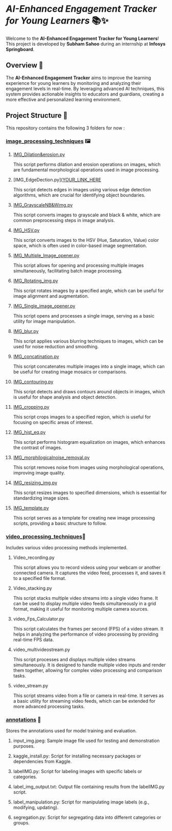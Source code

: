 # _**AI-Enhanced Engagement Tracker for Young Learners**_ 📚✨

Welcome to the **AI-Enhanced Engagement Tracker for Young Learners**! This project is developed by **Subham Sahoo** during an internship at **Infosys Springboard**.

## **Overview** 🌟

The **AI-Enhanced Engagement Tracker** aims to improve the learning experience for young learners
by monitoring and analyzing their engagement levels in real-time. By leveraging advanced AI techniques, 
this system provides actionable insights to educators and guardians, creating a more effective and personalized learning environment.

## **Project Structure** 📁

This repository contains the following 3 folders for now :

### [image_processing_techniques](https://github.com/SubhamSahooAIML/SubhamSahoo_AI-Enhanced-Engagement-Tracker-for-Young-Learners_Infosys_Internship_Oct2024/tree/main/image_processing%20techniques) 🖼️
1. [IMG_Dilation&erosion.py](https://github.com/SubhamSahooAIML/SubhamSahoo_AI-Enhanced-Engagement-Tracker-for-Young-Learners_Infosys_Internship_Oct2024/blob/main/image_processing%20techniques/IMG_Dilation%26erosion.py)

   This script performs dilation and erosion operations on images, which are fundamental morphological operations used in image processing.

2. [IMG_EdgeDection.py]([YOUR_LINK_HERE](https://github.com/SubhamSahooAIML/SubhamSahoo_AI-Enhanced-Engagement-Tracker-for-Young-Learners_Infosys_Internship_Oct2024/blob/main/image_processing%20techniques/IMG_EdgeDection.py)

   This script detects edges in images using various edge detection algorithms, which are crucial for identifying object boundaries.

3. [IMG_GrayscaleNB&Wimg.py](https://github.com/SubhamSahooAIML/SubhamSahoo_AI-Enhanced-Engagement-Tracker-for-Young-Learners_Infosys_Internship_Oct2024/blob/main/image_processing%20techniques/IMG_GraysacleNB%26Wimg.py)

   This script converts images to grayscale and black & white, which are common preprocessing steps in image analysis.

4. [IMG_HSV.py](https://github.com/SubhamSahooAIML/SubhamSahoo_AI-Enhanced-Engagement-Tracker-for-Young-Learners_Infosys_Internship_Oct2024/blob/main/image_processing%20techniques/IMG_HSV.py)

   This script converts images to the HSV (Hue, Saturation, Value) color space, which is often used in color-based image segmentation.

5. [IMG_Multiple_Image_opener.py](https://github.com/SubhamSahooAIML/SubhamSahoo_AI-Enhanced-Engagement-Tracker-for-Young-Learners_Infosys_Internship_Oct2024/blob/main/image_processing%20techniques/IMG_MultIple_Image_opener.py)

   This script allows for opening and processing multiple images simultaneously, facilitating batch image processing.

6. [IMG_Rotating_img.py](https://github.com/SubhamSahooAIML/SubhamSahoo_AI-Enhanced-Engagement-Tracker-for-Young-Learners_Infosys_Internship_Oct2024/blob/main/image_processing%20techniques/IMG_Rotating_img.py)

   This script rotates images by a specified angle, which can be useful for image alignment and augmentation.

7. [IMG_Single_image_opener.py](https://github.com/SubhamSahooAIML/SubhamSahoo_AI-Enhanced-Engagement-Tracker-for-Young-Learners_Infosys_Internship_Oct2024/blob/main/image_processing%20techniques/IMG_Single_image_opener.py)

   This script opens and processes a single image, serving as a basic utility for image manipulation.

8. [IMG_blur.py](https://github.com/SubhamSahooAIML/SubhamSahoo_AI-Enhanced-Engagement-Tracker-for-Young-Learners_Infosys_Internship_Oct2024/blob/main/image_processing%20techniques/IMG_blur.py)

   This script applies various blurring techniques to images, which can be used for noise reduction and smoothing.

9. [IMG_concatination.py](https://github.com/SubhamSahooAIML/SubhamSahoo_AI-Enhanced-Engagement-Tracker-for-Young-Learners_Infosys_Internship_Oct2024/blob/main/image_processing%20techniques/IMG_concatination.py)

   This script concatenates multiple images into a single image, which can be useful for creating image mosaics or comparisons.

10. [IMG_contouring.py](YOUR_LINK_HERE)

    This script detects and draws contours around objects in images, which is useful for shape analysis and object detection.

11. [IMG_cropping.py](YOUR_LINK_HERE)

    This script crops images to a specified region, which is useful for focusing on specific areas of interest.

12. [IMG_hist_eq.py](YOUR_LINK_HERE)

    This script performs histogram equalization on images, which enhances the contrast of images.

13. [IMG_morphilogicalnoise_removal.py](YOUR_LINK_HERE)

    This script removes noise from images using morphological operations, improving image quality.

14. [IMG_resizing_img.py](YOUR_LINK_HERE)

    This script resizes images to specified dimensions, which is essential for standardizing image sizes.

15. [IMG_template.py](YOUR_LINK_HERE)

    This script serves as a template for creating new image processing scripts, providing a basic structure to follow.


### [video_processing_techniques](https://github.com/SubhamSahooAIML/SubhamSahoo_AI-Enhanced-Engagement-Tracker-for-Young-Learners_Infosys_Internship_Oct2024/tree/main/video_processing%20techniques)🎥

Includes various video processing methods implemented.

1. Video_recording.py

   This script allows you to record videos using your webcam or another connected camera. It captures the video feed, processes it, and saves it to a specified file format.

2. Video_stacking.py

   This script stacks multiple video streams into a single video frame. It can be used to display multiple video feeds simultaneously in a grid format, making it useful for monitoring multiple camera sources.

3. video_Fps_Calculator.py

   This script calculates the frames per second (FPS) of a video stream. It helps in analyzing the performance of video processing by providing real-time FPS data.

4. video_multivideostream.py

   This script processes and displays multiple video streams simultaneously. It is designed to handle multiple video inputs and render them together, allowing for complex video processing and comparison tasks.

5. video_stream.py

   This script streams video from a file or camera in real-time. It serves as a basic utility for streaming video feeds, which can be extended for more advanced processing tasks.



### [annotations](https://github.com/SubhamSahooAIML/SubhamSahoo_AI-Enhanced-Engagement-Tracker-for-Young-Learners_Infosys_Internship_Oct2024/tree/main/annotations) 📝

Stores the annotations used for model training and evaluation.

1. input_img.jpeg:
   Sample image file used for testing and demonstration purposes.

2. kaggle_install.py:
    Script for installing necessary packages or dependencies from Kaggle.

3. labelIMG.py:
    Script for labeling images with specific labels or categories.

4. label_img_output.txt:
    Output file containing results from the labelIMG.py script.

5. label_manipulation.py:
     Script for manipulating image labels (e.g., modifying, updating).

6. segregation.py:
    Script for segregating data into different categories or groups.




